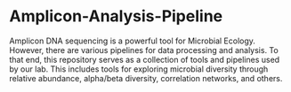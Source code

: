 # Amplicon-Analysis-Pipeline

Amplicon DNA sequencing is a powerful tool for Microbial Ecology. However, there are various pipelines for data processing and analysis. To that end, this repository serves as a collection of tools and pipelines used by our lab. This includes tools for exploring microbial diversity through relative abundance, alpha/beta diversity, correlation networks, and others.

